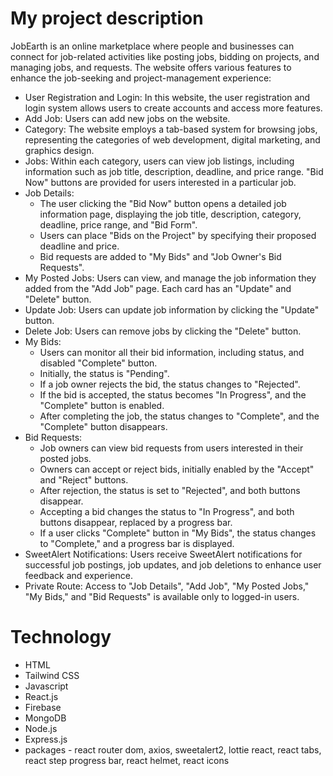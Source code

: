 # My project description

JobEarth is an online marketplace where people and businesses can connect for job-related activities like posting jobs, bidding on projects, and managing jobs, and requests. The website offers various features to enhance the job-seeking and project-management experience:

- User Registration and Login: In this website, the user registration and login system allows users to create accounts and access more features.
- Add Job: Users can add new jobs on the website.
- Category: The website employs a tab-based system for browsing jobs, representing the categories of web development, digital marketing, and graphics design. 
- Jobs: Within each category, users can view job listings, including information such as job title, description, deadline, and price range. "Bid Now" buttons are provided for users interested in a particular job.
- Job Details:
    - The user clicking the "Bid Now" button opens a detailed job information page, displaying the job title, description, category, deadline, price range, and "Bid Form".
    - Users can place "Bids on the Project" by specifying their proposed deadline and price.
    - Bid requests are added to "My Bids" and "Job Owner's Bid Requests".
- My Posted Jobs: Users can view, and manage the job information they added from the "Add Job" page. Each card has an "Update" and "Delete" button. 
- Update Job: Users can update job information by clicking the "Update" button.
- Delete Job: Users can remove jobs by clicking the "Delete" button.
- My Bids: 
    - Users can monitor all their bid information, including status, and disabled "Complete" button.
    - Initially, the status is "Pending".
    - If a job owner rejects the bid, the status changes to "Rejected".
    - If the bid is accepted, the status becomes "In Progress", and the "Complete" button is enabled.
    - After completing the job, the status changes to "Complete", and the "Complete" button disappears.
- Bid Requests: 
    - Job owners can view bid requests from users interested in their posted jobs.
    - Owners can accept or reject bids, initially enabled by the "Accept" and "Reject" buttons.
    - After rejection, the status is set to "Rejected", and both buttons disappear.
    - Accepting a bid changes the status to "In Progress", and both buttons disappear, replaced by a progress bar.
    - If a user clicks "Complete" button in "My Bids",  the status changes to "Complete," and a progress bar is displayed.
- SweetAlert Notifications: Users receive SweetAlert notifications for successful job postings, job updates, and job deletions to enhance user feedback and experience.
- Private Route:  Access to "Job Details", "Add Job", "My Posted Jobs," "My Bids," and "Bid Requests" is available only to logged-in users.


# Technology
- HTML
- Tailwind CSS
- Javascript
- React.js
- Firebase
- MongoDB
- Node.js
- Express.js
- packages - react router dom, axios, sweetalert2, lottie react, react tabs, react step progress bar, react helmet, react icons

